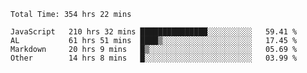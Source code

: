 
<!--START_SECTION:waka-->

```text
Total Time: 354 hrs 22 mins

JavaScript   210 hrs 32 mins ███████████████░░░░░░░░░░   59.41 %
AL           61 hrs 51 mins  ████▒░░░░░░░░░░░░░░░░░░░░   17.45 %
Markdown     20 hrs 9 mins   █▒░░░░░░░░░░░░░░░░░░░░░░░   05.69 %
Other        14 hrs 8 mins   █░░░░░░░░░░░░░░░░░░░░░░░░   03.99 %
```

<!--END_SECTION:waka-->











